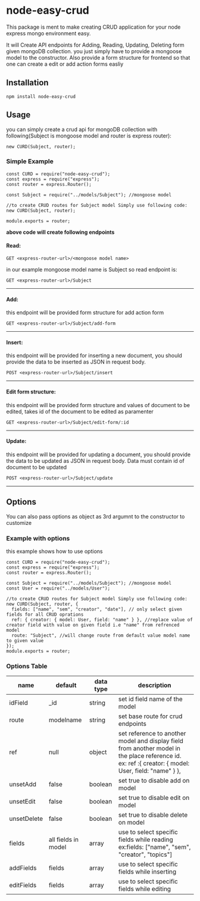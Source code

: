 # node-easy-crud

This package is ment to make creating CRUD application for your node express mongo environment easy.

It will Create API endpoints for Adding, Reading, Updating, Deleting form given mongoDB collection. you just simply have to provide a mongoose model to the constructor. Also provide a form structure for frontend so that one can create a edit or add action forms easliy


## Installation

`npm install node-easy-crud`

## Usage
you can simply create a crud api for mongoDB collection with following(Subject is mongoose model and router is express router):
```node 
new CURD(Subject, router);
```

### Simple Example
```node
const CURD = require("node-easy-crud");
const express = require("express");
const router = express.Router();

const Subject = require("../models/Subject"); //mongoose model

//to create CRUD routes for Subject model Simply use following code:
new CURD(Subject, router);

module.exports = router;
```

**above code will create following endpoints**
#### Read:
`GET <express-router-url>/<mongoose model name>`

in our example mongoose model name is Subject so read endpoint is:

`GET <express-router-url>/Subject`

---
#### Add:
this endpoint will be provided form structure for add action form

`GET <express-router-url>/Subject/add-form`

---
#### Insert:
this endpoint will be provided for inserting a new document, you should provide the data to be inserted as JSON in request body.

`POST <express-router-url>/Subject/insert`

---
#### Edit form structure:
this endpoint will be provided form structure and values of document to be edited, takes id of the document to be edited as paramenter

`GET <express-router-url>/Subject/edit-form/:id`

---
#### Update:
this endpoint will be provided for updating a document, you should provide the data to be updated as JSON in request body. Data must contain id of document to be updated

`POST <express-router-url>/Subject/update`

---

## Options
You can also pass options as object as 3rd argumnt to the constructor to customize
### Example with options

this example shows how to use options

```node
const CURD = require("node-easy-crud");
const express = require("express");
const router = express.Router();

const Subject = require("../models/Subject"); //mongoose model
const User = require("../models/User");

//to create CRUD routes for Subject model Simply use following code:
new CURD(Subject, router, {
  fields: ["name", "sem", "creator", "date"], // only select given fields for all CRUD oprations
  ref: { creator: { model: User, field: "name" } }, //replace value of creator field with value on given field i.e "name" from refrenced model
  route: "Subject", //will change route from default value model name to given value
});
module.exports = router;
```

### Options Table

| name        | default             | data type | description                                                                                                                                          |
|-------------|---------------------|-----------|------------------------------------------------------------------------------------------------------------------------------------------------------|
| idField     | _id                 | string    | set id field name of the model                                                                                                                       |
| route       | modelname           | string    | set base route for crud endpoints                                                                                                                    |
| ref         | null                | object    | set reference to another model and display field from another model in the place reference id. ex: ref :{ creator: { model: User, field: "name" } }, |
| unsetAdd    | false               | boolean   | set true to disable add on model                                                                                                                     |
| unsetEdit   | false               | boolean   | set true to disable edit on model                                                                                                                    |
| unsetDelete | false               | boolean   | set true to disable delete on model                                                                                                                  |
| fields      | all fields in model | array     | use to select specific fields while reading ex:fields: ["name", "sem", "creator", "topics"]                                                          |
| addFields   | fields              | array     | use to select specific fields while inserting                                                                                                        |
| editFields  | fields              | array     | use to select specific fields while editing                                                                                                          |                                                                                                       |
